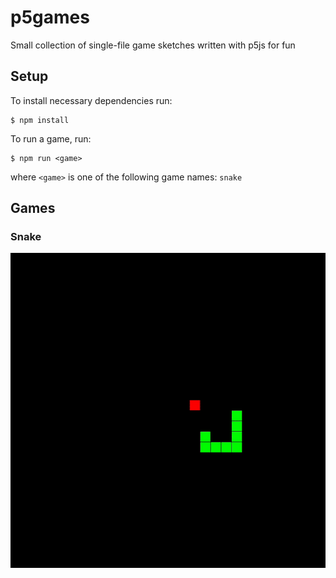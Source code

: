 # p5games

Small collection of single-file game sketches written with p5js for fun

## Setup

To install necessary dependencies run:

```
$ npm install
```

To run a game, run:

```
$ npm run <game>
```

where `<game>` is one of the following game names: `snake`

## Games

### Snake

![Snake Demo](./img/snake.gif)